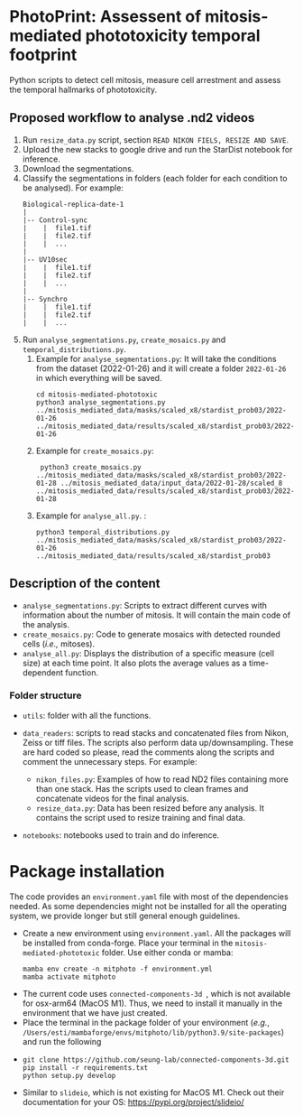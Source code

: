 # PhotoPrint: Assessent of mitosis-mediated phototoxicity temporal footprint

Python scripts to detect cell mitosis, measure cell arrestment and assess the temporal hallmarks of phototoxicity.

## Proposed workflow to analyse .nd2 videos
1. Run `resize_data.py` script, section `READ NIKON FIELS, RESIZE AND SAVE`.
2. Upload the new stacks to google drive and run the StarDist notebook for inference. 
3. Download the segmentations.
4. Classify the segmentations in folders (each folder for each condition to be analysed). For example:
   ```
   Biological-replica-date-1
   |
   |-- Control-sync
   |    |  file1.tif
   |    |  file2.tif
   |    |  ...
   |
   |-- UV10sec
   |    |  file1.tif
   |    |  file2.tif
   |    |  ...
   |
   |-- Synchro
   |    |  file1.tif
   |    |  file2.tif
   |    |  ...
   ```
5. Run `analyse_segmentations.py`, `create_mosaics.py` and `temporal_distributions.py`. 
   1. Example for `analyse_segmentations.py`: It will take the conditions from the dataset (2022-01-26) and it will create a folder `2022-01-26` in which everything will be saved.
      ```
      cd mitosis-mediated-phototoxic
      python3 analyse_segmentations.py ../mitosis_mediated_data/masks/scaled_x8/stardist_prob03/2022-01-26 ../mitosis_mediated_data/results/scaled_x8/stardist_prob03/2022-01-26
      ```
   2. Example for `create_mosaics.py`:
      ```
       python3 create_mosaics.py ../mitosis_mediated_data/masks/scaled_x8/stardist_prob03/2022-01-28 ../mitosis_mediated_data/input_data/2022-01-28/scaled_8 ../mitosis_mediated_data/results/scaled_x8/stardist_prob03/2022-01-28
      ```
   3. Example for `analyse_all.py`. :
      ```
      python3 temporal_distributions.py ../mitosis_mediated_data/masks/scaled_x8/stardist_prob03/2022-01-26 ../mitosis_mediated_data/results/scaled_x8/stardist_prob03
      ```
## Description of the content

- `analyse_segmentations.py`: Scripts to extract different curves with information about the number of mitosis. It will contain the main code of the analysis. 
- `create_mosaics.py`: Code to generate mosaics with detected rounded cells (*i.e.,* mitoses).
- `analyse_all.py`: Displays the distribution of a specific measure (cell size) at each time point. It also plots the average values as a time-dependent function. 

### Folder structure
- `utils`: folder with all the functions.
- `data_readers`: scripts to read stacks and concatenated files from Nikon, Zeiss or tiff files. The scripts also perform data up/downsampling. These are hard coded so please, read the comments along the scripts and comment the unnecessary steps. 
For example:
   - `nikon_files.py`: Examples of how to read ND2 files containing more than one stack. Has the scripts used to clean frames and concatenate videos for the final analysis.
   - `resize_data.py`: Data has been resized before any analysis. It contains the script used to resize training and final data.

- `notebooks`: notebooks used to train and do inference.


# Package installation

The code provides an `environment.yaml` file with most of the dependencies needed. As some dependencies might not be installed for all the operating system, we provide longer but still general enough guidelines.

- Create a new environment using `environment.yaml`. All the packages will be installed from conda-forge.
  Place your terminal in the `mitosis-mediated-phototoxic` folder. Use either conda or mamba:
  ```
  mamba env create -n mitphoto -f environment.yml  
  mamba activate mitphoto
  ```
- The current code uses `connected-components-3d `, which is not available for osx-arm64 (MacOS M1). 
  Thus, we need to install it manually in the environment that we have just created.
- Place the terminal in the package folder of your environment (*e.g.*, `/Users/esti/mambaforge/envs/mitphoto/lib/python3.9/site-packages`) and run the following
- 
  ```
  git clone https://github.com/seung-lab/connected-components-3d.git
  pip install -r requirements.txt
  python setup.py develop
  
  ```
- Similar to `slideio`, which is not existing for MacOS M1. Check out their documentation for your OS: https://pypi.org/project/slideio/